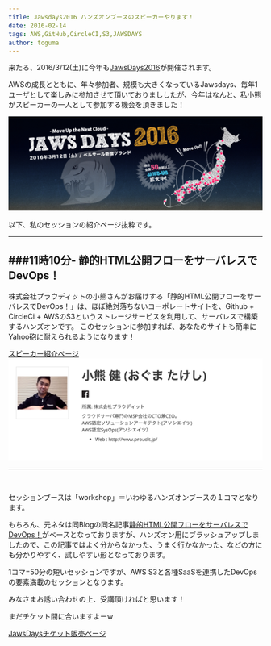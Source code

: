 ```yaml
---
title: Jawsdays2016 ハンズオンブースのスピーカーやります！
date: 2016-02-14
tags: AWS,GitHub,CircleCI,S3,JAWSDAYS
author: toguma
---
```


来たる、2016/3/12(土)に今年も[JawsDays2016](http://jawsdays2016.jaws-ug.jp/)が開催されます。

AWSの成長とともに、年々参加者、規模も大きくなっているJawsdays、毎年1ユーザとして楽しみに参加させて頂いておりまししたが、今年はなんと、私小熊がスピーカーの一人として参加する機会を頂きました！

![jawsdays2016](../images/jawsdays2016-bg.png)


以下、私のセッションの紹介ページ抜粋です。
<br>

---
###11時10分- 静的HTML公開フローをサーバレスでDevOps！
---

株式会社プラウディットの小熊さんがお届けする「静的HTML公開フローをサーバレスでDevOps！」は、ほぼ絶対落ちないコーポレートサイトを、Github + CircleCi + AWSのS3というストレージサービスを利用して、サーバレスで構築するハンズオンです。 このセッションに参加すれば、あなたのサイトも簡単にYahoo砲に耐えられるようになります！



[スピーカー紹介ページ](http://jawsdays2016.jaws-ug.jp/speaker/259)
![スピーカー](../images/speaker01.png)

---

<br>

セッションブースは「workshop」＝いわゆるハンズオンブースの１コマとなります。


もちろん、元ネタは同Blogの同名記事[静的HTML公開フローをサーバレスでDevOps！](http://blog.proudit.jp/2015/11/27/github-circleci-s3.html)がベースとなっておりますが、ハンズオン用にブラッシュアップしましたので、この記事ではよく分からなかった、うまく行かなかった、などの方にも分かりやすく、試しやすい形となっております。

1コマ=50分の短いセッションですが、AWS S3と各種SaaSを連携したDevOpsの要素満載のセッションとなります。

みなさまお誘い合わせの上、受講頂ければと思います！

まだチケット間に合いますよーw

[JawsDaysチケット販売ページ](https://jaws-days.doorkeeper.jp/events/36835)
